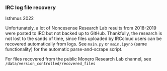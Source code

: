 ### IRC log file recovery

Isthmus 2022

Unfortunately, a lot of Noncesense Research Lab results from 2018-2019 were posted to IRC but not backed up to GitHub. Thankfully, the research is not lost to the sands of time, since files uploaded by IRCcloud users can be recovered automatically from logs. See `main.py` or `main.ipynb` (same functionality) for the automatic parse-and-scrape script.

For files recovered from the public Monero Research Lab channel, see `/data/version_controlled/recovered_files`